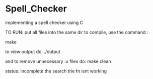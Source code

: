 # Spell_Checker
implementing a spell checker using C


TO RUN:
put all files into the same dir
to compile, use the command : 

make

to view output do:
./output

and to remove unnecessary .o files do:
make clean


status: incomplete
  the search trie fn isnt working
